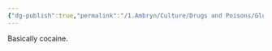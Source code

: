 ```yaml
---
{"dg-publish":true,"permalink":"/1.Ambryn/Culture/Drugs and Poisons/Glory/"}
---
```



Basically cocaine.
